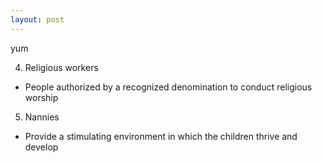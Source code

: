 ```yaml
---
layout: post
---
```



yum

 4. Religious workers
  *  People authorized by a recognized denomination to conduct religious worship
 5. Nannies
  *  Provide a stimulating environment in which the children thrive and develop


